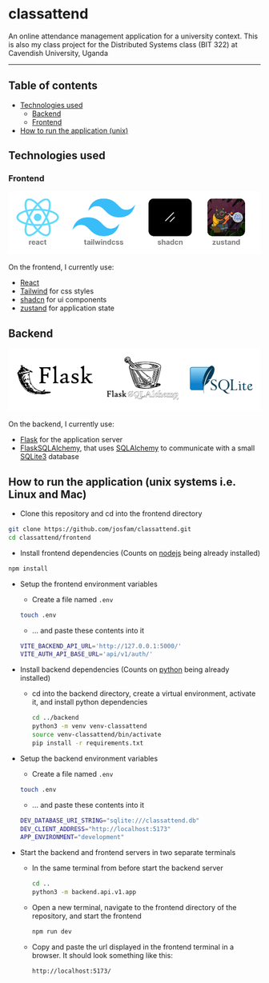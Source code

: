 # classattend

An online attendance management application for a university context.
This is also my class project for the Distributed Systems class (BIT 322) at Cavendish University, Uganda

---

## Table of contents

- [Technologies used](#technologies-used)
  - [Backend](#backend)
  - [Frontend](#frontend)
- [How to run the application (unix)](#how-to-run-the-application-unix-systems-ie-linux-and-mac)

## Technologies used

### Frontend

![Frontend tools](./docs/readme/images/frontend.png)

On the frontend, I currently use:

- [React](https://react.dev/)
- [Tailwind](https://react.dev/) for css styles
- [shadcn](https://ui.shadcn.com/) for ui components
- [zustand](https://zustand.docs.pmnd.rs/getting-started/introduction) for application state

## Backend

![Backend](./docs/readme/images/backend.png)

On the backend, I currently use:

- [Flask](https://flask.palletsprojects.com/en/stable/) for  the application server
- [FlaskSQLAlchemy](https://flask-sqlalchemy.readthedocs.io/en/stable/), that uses [SQLAlchemy](https://www.sqlalchemy.org/) to communicate with a small [SQLite3](https://www.sqlite.org/index.html) database

## How to run the application (unix systems i.e. Linux and Mac)

- Clone this repository and cd into the frontend directory

```sh
git clone https://github.com/josfam/classattend.git
cd classattend/frontend
```

- Install frontend dependencies (Counts on [nodejs](https://nodejs.org/en/download/package-manager) being already installed)

```sh
npm install
```

- Setup the frontend environment variables
  - Create a file named `.env`

  ```sh
  touch .env
  ```

  - ... and paste these contents into it

  ```sh
  VITE_BACKEND_API_URL='http://127.0.0.1:5000/'
  VITE_AUTH_API_BASE_URL='api/v1/auth/'
  ```

- Install backend dependencies (Counts on [python](https://www.python.org/downloads/) being already installed)
  - cd into the backend directory, create a virtual environment, activate it, and install python dependencies

    ```sh
    cd ../backend
    python3 -m venv venv-classattend
    source venv-classattend/bin/activate
    pip install -r requirements.txt
    ```

- Setup the backend environment variables
  - Create a file named `.env`

  ```sh
  touch .env
  ```

  - ... and paste these contents into it

  ```sh
  DEV_DATABASE_URI_STRING="sqlite:///classattend.db"
  DEV_CLIENT_ADDRESS="http://localhost:5173"
  APP_ENVIRONMENT="development"
  ```

- Start the backend and frontend servers in two separate terminals

  - In the same terminal from before start the backend server

    ```sh
    cd ..
    python3 -m backend.api.v1.app
    ```

  - Open a new terminal, navigate to the frontend directory of the repository, and start the frontend

    ```sh
    npm run dev
    ```

  - Copy and paste the url displayed in the frontend terminal in a browser. It should look something like this:

    ```sh
    http://localhost:5173/
    ```
